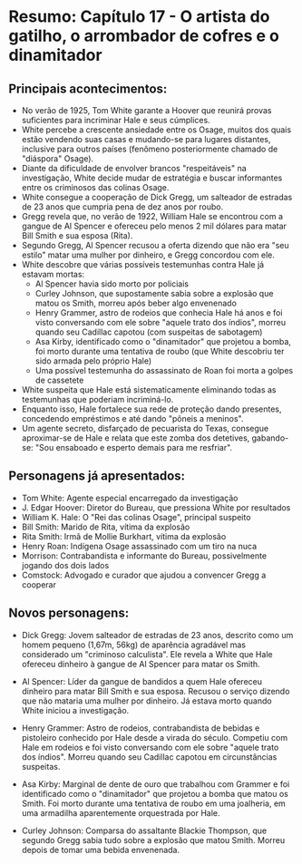 # Resumo: Capítulo 17 - O artista do gatilho, o arrombador de cofres e o dinamitador

## Principais acontecimentos:
- No verão de 1925, Tom White garante a Hoover que reunirá provas suficientes para incriminar Hale e seus cúmplices.
- White percebe a crescente ansiedade entre os Osage, muitos dos quais estão vendendo suas casas e mudando-se para lugares distantes, inclusive para outros países (fenômeno posteriormente chamado de "diáspora" Osage).
- Diante da dificuldade de envolver brancos "respeitáveis" na investigação, White decide mudar de estratégia e buscar informantes entre os criminosos das colinas Osage.
- White consegue a cooperação de Dick Gregg, um salteador de estradas de 23 anos que cumpria pena de dez anos por roubo.
- Gregg revela que, no verão de 1922, William Hale se encontrou com a gangue de Al Spencer e ofereceu pelo menos 2 mil dólares para matar Bill Smith e sua esposa (Rita).
- Segundo Gregg, Al Spencer recusou a oferta dizendo que não era "seu estilo" matar uma mulher por dinheiro, e Gregg concordou com ele.
- White descobre que várias possíveis testemunhas contra Hale já estavam mortas:
  - Al Spencer havia sido morto por policiais
  - Curley Johnson, que supostamente sabia sobre a explosão que matou os Smith, morreu após beber algo envenenado
  - Henry Grammer, astro de rodeios que conhecia Hale há anos e foi visto conversando com ele sobre "aquele trato dos índios", morreu quando seu Cadillac capotou (com suspeitas de sabotagem)
  - Asa Kirby, identificado como o "dinamitador" que projetou a bomba, foi morto durante uma tentativa de roubo (que White descobriu ter sido armada pelo próprio Hale)
  - Uma possível testemunha do assassinato de Roan foi morta a golpes de cassetete
- White suspeita que Hale está sistematicamente eliminando todas as testemunhas que poderiam incriminá-lo.
- Enquanto isso, Hale fortalece sua rede de proteção dando presentes, concedendo empréstimos e até dando "pôneis a meninos".
- Um agente secreto, disfarçado de pecuarista do Texas, consegue aproximar-se de Hale e relata que este zomba dos detetives, gabando-se: "Sou ensaboado e esperto demais para me resfriar".

## Personagens já apresentados:
- Tom White: Agente especial encarregado da investigação
- J. Edgar Hoover: Diretor do Bureau, que pressiona White por resultados
- William K. Hale: O "Rei das colinas Osage", principal suspeito
- Bill Smith: Marido de Rita, vítima da explosão
- Rita Smith: Irmã de Mollie Burkhart, vítima da explosão
- Henry Roan: Indígena Osage assassinado com um tiro na nuca
- Morrison: Contrabandista e informante do Bureau, possivelmente jogando dos dois lados
- Comstock: Advogado e curador que ajudou a convencer Gregg a cooperar

## Novos personagens:
- Dick Gregg: Jovem salteador de estradas de 23 anos, descrito como um homem pequeno (1,67m, 56kg) de aparência agradável mas considerado um "criminoso calculista". Ele revela a White que Hale ofereceu dinheiro à gangue de Al Spencer para matar os Smith.

- Al Spencer: Líder da gangue de bandidos a quem Hale ofereceu dinheiro para matar Bill Smith e sua esposa. Recusou o serviço dizendo que não mataria uma mulher por dinheiro. Já estava morto quando White iniciou a investigação.

- Henry Grammer: Astro de rodeios, contrabandista de bebidas e pistoleiro conhecido por Hale desde a virada do século. Competiu com Hale em rodeios e foi visto conversando com ele sobre "aquele trato dos índios". Morreu quando seu Cadillac capotou em circunstâncias suspeitas.

- Asa Kirby: Marginal de dente de ouro que trabalhou com Grammer e foi identificado como o "dinamitador" que projetou a bomba que matou os Smith. Foi morto durante uma tentativa de roubo em uma joalheria, em uma armadilha aparentemente orquestrada por Hale.

- Curley Johnson: Comparsa do assaltante Blackie Thompson, que segundo Gregg sabia tudo sobre a explosão que matou Smith. Morreu depois de tomar uma bebida envenenada. 